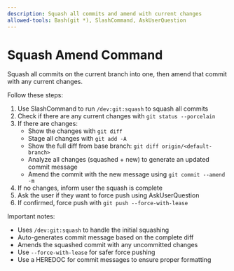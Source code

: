 ```yaml
---
description: Squash all commits and amend with current changes
allowed-tools: Bash(git *), SlashCommand, AskUserQuestion
---
```


# Squash Amend Command

Squash all commits on the current branch into one, then amend that commit with any current changes.

Follow these steps:
1. Use SlashCommand to run `/dev:git:squash` to squash all commits
2. Check if there are any current changes with `git status --porcelain`
3. If there are changes:
   - Show the changes with `git diff`
   - Stage all changes with `git add -A`
   - Show the full diff from base branch: `git diff origin/<default-branch>`
   - Analyze all changes (squashed + new) to generate an updated commit message
   - Amend the commit with the new message using `git commit --amend -m`
4. If no changes, inform user the squash is complete
5. Ask the user if they want to force push using AskUserQuestion
6. If confirmed, force push with `git push --force-with-lease`

Important notes:
- Uses `/dev:git:squash` to handle the initial squashing
- Auto-generates commit message based on the complete diff
- Amends the squashed commit with any uncommitted changes
- Use `--force-with-lease` for safer force pushing
- Use a HEREDOC for commit messages to ensure proper formatting
